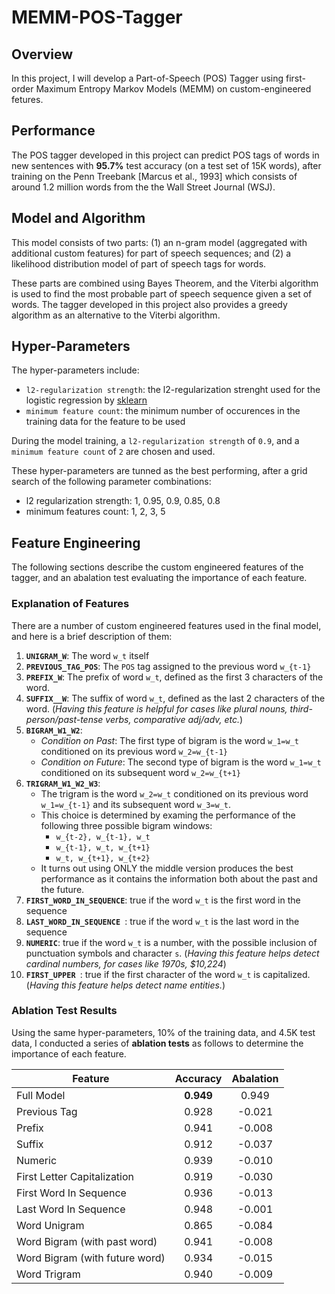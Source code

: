 # MEMM-POS-Tagger

## Overview

In this project, I will develop a Part-of-Speech (POS) Tagger using first-order Maximum Entropy Markov Models (MEMM) on custom-engineered fetures.

## Performance

The POS tagger developed in this project can predict POS tags of words in new sentences with **95.7%** test accuracy (on a test set of 15K words), after training on the Penn Treebank [Marcus et al., 1993] which consists of around 1.2 million words from the the Wall Street Journal (WSJ).

## Model and Algorithm

This model consists of two parts: (1) an n-gram model (aggregated with additional custom features) for part of speech sequences; and (2) a likelihood distribution model of part of speech tags for words. 

These parts are combined using Bayes Theorem, and the Viterbi algorithm is used to find the most probable part of speech sequence given a set of words. The tagger developed in this project also provides a greedy algorithm as an alternative to the Viterbi algorithm.

## Hyper-Parameters

The hyper-parameters include:

- `l2-regularization strength`: the l2-regularization strenght used for the logistic regression by [sklearn](http://scikit-learn.org/stable/modules/generated/sklearn.linear_model.LogisticRegression.html#sklearn.linear_model.LogisticRegression)
- `minimum feature count`: the minimum number of occurences in the training data for the feature to be used 

During the model training, a `l2-regularization strength` of `0.9`, and a `minimum feature count` of `2` are chosen and used.

These hyper-parameters are tunned as the best performing, after a grid search of the following parameter combinations:

- l2 regularization strength: 1, 0.95, 0.9, 0.85, 0.8
- minimum features count: 1, 2, 3, 5


## Feature Engineering

The following sections describe the custom engineered features of the tagger, and an abalation test evaluating the importance of each feature.


### Explanation of Features

There are a number of custom engineered features used in the final model, and here is a brief description of them:

1. **`UNIGRAM_W`**: The word `w_t` itself
2. **`PREVIOUS_TAG_POS`**: The `POS` tag assigned to the previous word `w_{t-1}`
3. **`PREFIX_W`**: The prefix of word `w_t`, defined as the first 3 characters of the word.
4. **`SUFFIX__W`**: The suffix of word `w_t`, defined as the last 2 characters of the word. (_Having this feature is helpful for cases like plural nouns, third-person/past-tense verbs, comparative adj/adv, etc._) 
5. **`BIGRAM_W1_W2`**:
	- _Condition on Past_: The first type of bigram is the word `w_1=w_t` conditioned on its previous word `w_2=w_{t-1}`
	- _Condition on Future_: The second type of bigram is the word `w_1=w_t` conditioned on its subsequent word `w_2=w_{t+1}`
6. **`TRIGRAM_W1_W2_W3`**: 
	- The trigram is the word `w_2=w_t` conditioned on its previous word `w_1=w_{t-1}` and its subsequent word `w_3=w_t`. 
	- This choice is determined by examing the performance of the following three possible bigram windows: 
		-  `w_{t-2}, w_{t-1}, w_t`
		- `w_{t-1}, w_t, w_{t+1}`
		- `w_t, w_{t+1}, w_{t+2}` 
	- It turns out using ONLY the middle version produces the best performance as it contains the information both about the past and the future.
7. **`FIRST_WORD_IN_SEQUENCE`**: true if the word `w_t` is the first word in the sequence
8. **`LAST_WORD_IN_SEQUENCE `**: true if the word `w_t` is the last word in the sequence
9. **`NUMERIC`**: true if the word `w_t` is a number, with the possible inclusion of punctuation symbols and character `s`. (_Having this feature helps detect cardinal numbers, for cases like 1970s, $10,224_)
10. **`FIRST_UPPER `**: true if the first character of the word `w_t` is capitalized. (_Having this feature helps detect name entities._)


### Ablation Test Results

Using the same hyper-parameters, 10% of the training data, and 4.5K test data, I conducted a series of **ablation tests** as follows to determine the importance of each feature. 

| Feature | Accuracy | Abalation |
| ------|:------:| :------:|
| Full Model | **0.949** | 0.949 |
| Previous Tag | 0.928 | -0.021 |
| Prefix | 0.941 | -0.008 |
| Suffix | 0.912 | -0.037 |
| Numeric | 0.939 | -0.010 |
| First Letter Capitalization | 0.919 | -0.030 |
| First Word In Sequence | 0.936 | -0.013 |
| Last Word In Sequence | 0.948 | -0.001 |
| Word Unigram | 0.865 | -0.084 |
| Word Bigram (with past word) | 0.941 | -0.008 |
| Word Bigram (with future word) | 0.934 | -0.015 |
| Word Trigram | 0.940 | -0.009 |



